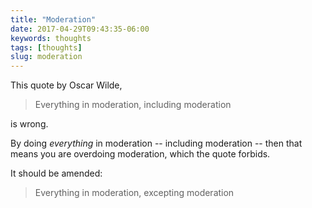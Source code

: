 ```yaml
---
title: "Moderation"
date: 2017-04-29T09:43:35-06:00
keywords: thoughts
tags: [thoughts]
slug: moderation
---
```


This quote by Oscar Wilde,

> Everything in moderation, including moderation

is wrong.

By doing *everything* in moderation -- including moderation -- then that means you are overdoing moderation, which the quote forbids. 

It should be amended:

>  Everything in moderation, excepting moderation


